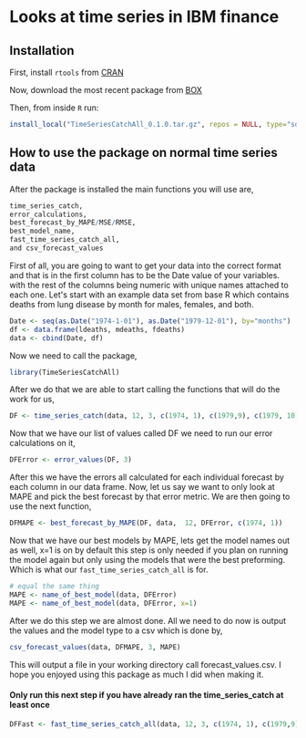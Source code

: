 # Looks at time series in IBM finance

## Installation
First, install `rtools` from [CRAN](https://cran.r-project.org/bin/windows/Rtools/)

Now, download the most recent package from [BOX](https://ibm.box.com/s/0t2rjejy9p7inaq6drlam2y7lmfxhioy)

Then, from inside `R` run:

``` r
install_local("TimeSeriesCatchAll_0.1.0.tar.gz", repos = NULL, type="source", dependencies = TRUE)
```

## How to use the package on normal time series data

After the package is installed the main functions you will use are,



``` r
time_series_catch, 
error_calculations, 
best_forecast_by_MAPE/MSE/RMSE, 
best_model_name, 
fast_time_series_catch_all,
and csv_forecast_values
```

First of all, you are going to want to get your data into the correct format and that is in the first column has to be the Date value of your variables.
with the rest of the columns being numeric with unique names attached to each one. Let's start with an example data set from base R which contains deaths from lung disease by month for males, females, and both.


``` r
Date <- seq(as.Date("1974-1-01"), as.Date("1979-12-01"), by="months")
df <- data.frame(ldeaths, mdeaths, fdeaths)
data <- cbind(Date, df)
```

Now we need to call the package,


``` r
library(TimeSeriesCatchAll)
```
After we do that we are able to start calling the functions that will do the work for us,

``` r
DF <- time_series_catch(data, 12, 3, c(1974, 1), c(1979,9), c(1979, 10), 12)
```

Now that we have our list of values called DF we need to run our error calculations on it,


``` r
DFError <- error_values(DF, 3)
```

After this we have the errors all calculated for each individual forecast by each column in our data frame. Now, let us say we want to only look at MAPE and pick the best forecast by that error metric. We are then going to use the next function,

``` r
DFMAPE <- best_forecast_by_MAPE(DF, data,  12, DFError, c(1974, 1))
```

Now that we have our best models by MAPE, lets get the model names out as well, x=1 is on by default this step is only needed if you plan on running the model again but only using the models that were the best preforming. Which is what our `fast_time_series_catch_all` is for.

``` r
# equal the same thing
MAPE <- name_of_best_model(data, DFError)
MAPE <- name_of_best_model(data, DFError, x=1)


```

After we do this step we are almost done. All we need to do now is output the values and the model type to a csv which is done by,

``` r
csv_forecast_values(data, DFMAPE, 3, MAPE)
```

This will output a file in your working directory call forecast_values.csv. I hope you enjoyed using this package as much I did when making it.

#### **Only run this next step if you have already ran the time_series_catch at least once**


```r
DFFast <- fast_time_series_catch_all(data, 12, 3, c(1974, 1), c(1979,9), c(1979, 10), 12, MAPE)
```

